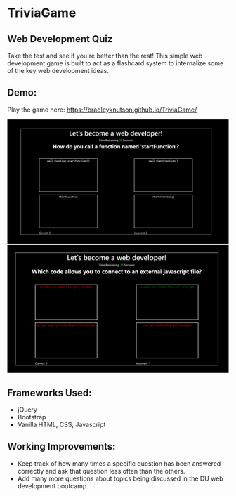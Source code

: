 # TriviaGame

## Web Development Quiz
Take the test and see if you're better than the rest! This simple web development game is built to act as a flashcard system to internalize some of the key web development ideas.

## Demo:

Play the game here: https://bradleyknutson.github.io/TriviaGame/

![Demo](./assets/images/Screenshot2.png)
![Demo](./assets/images/Screenshot.png)

## Frameworks Used:
* jQuery
* Bootstrap
* Vanilla HTML, CSS, Javascript

## Working Improvements:
* Keep track of how many times a specific question has been answered correctly and ask that question less often than the others.
* Add many more questions about topics being discussed in the DU web development bootcamp.
